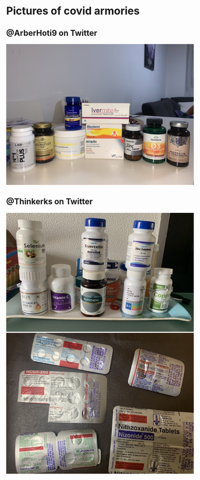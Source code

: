 # Pictures of covid armories

## @ArberHoti9 on Twitter
![Armory 1 from @ArberHoti9](armory1.jpeg)

## @Thinkerks on Twitter
![Armory 2 from @Thinkerks](armory2.jpeg)
![Armory 2 from @Thinkerks](armory3.jpeg)
